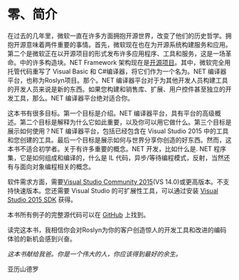 # 零、简介

在过去的几年里，微软一直在许多方面拥抱开源世界，改变了他们的历史哲学。拥抱开源意味着两件重要的事情。首先，微软现在也在为开源系统构建服务和应用。第二个是微软正在以开源项目的形式发布许多应用程序、工具和服务，这是一场革命。中的许多构造块。NET Framework 架构现在是[开源项目](http://www.dotnetfoundation.org)。其中，微软完全用托管代码重写了 Visual Basic 和 C#编译器，将它们作为一个名为。NET 编译器平台，也称为Roslyn项目。那个。NET 编译器平台对于为其他开发人员构建工具的开发人员来说是新的东西。如果您构建和销售库、扩展、用户控件甚至独立的开发工具，那么。NET 编译器平台绝对适合你。

这本书有很多目标。第一个目标是介绍。NET 编译器平台，具有平台的高级概述。第二个目标是解释为什么它如此重要，以及你可以用它做什么。第三个目标是展示如何使用？NET 编译器平台，包括已经包含在 Visual Studio 2015 中的工具和您创建的工具。最后一个目标是展示如何与世界分享你创造的好东西。然而，这本书不适合初学者。关于有许多重要的概念。NET 开发，比如什么是. NET 程序集，它是如何组成和编译的，什么是 IL 代码，异步/等待编程模式，反射，当然还有与面向对象编程相关的概念。

软件需求方面，需要[Visual Studio Community 2015](https://www.visualstudio.com/en-us/visual-studio-homepage-vs.aspx)(VS 14.0)或更高版本。不支持快速版本。您还需要 Visual Studio 的可扩展性工具，可以通过安装 [Visual Studio 2015 SDK](https://msdn.microsoft.com/en-us/library/bb166441(v=vs.140).aspx) 获得。

本书所有例子的完整源代码可以在 [GitHub](https://github.com/alessandrodelsole/roslynsuccinctly) 上找到。

读完这本书，我相信你会对Roslyn为你的客户创造惊人的开发工具和改进的编码体验的新机会感到兴奋。

*这本书献给我爸。你是一个伟大的人，你应该得到最好的余生。*

亚历山德罗
